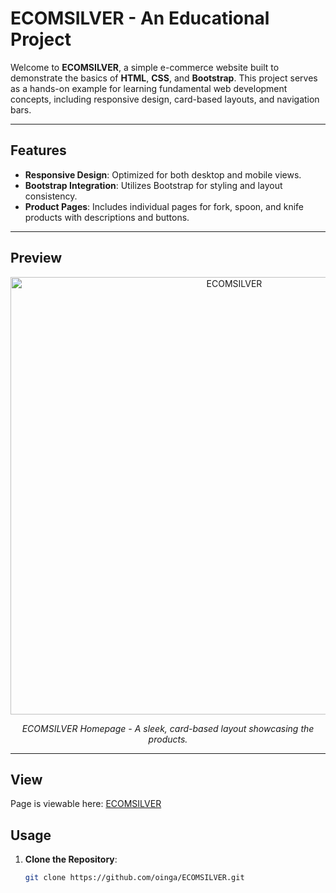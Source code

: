 # ECOMSILVER - An Educational Project

Welcome to **ECOMSILVER**, a simple e-commerce website built to demonstrate the basics of **HTML**, **CSS**, and **Bootstrap**. This project serves as a hands-on example for learning fundamental web development concepts, including responsive design, card-based layouts, and navigation bars.

---

## Features
- **Responsive Design**: Optimized for both desktop and mobile views.
- **Bootstrap Integration**: Utilizes Bootstrap for styling and layout consistency.
- **Product Pages**: Includes individual pages for fork, spoon, and knife products with descriptions and buttons.

---

## Preview

<p align="center">
  <img src="https://i.ibb.co/9T0gYPM/ECOMSILVER.jpg" alt="ECOMSILVER" width="700">
</p>

<p align="center"><em>ECOMSILVER Homepage - A sleek, card-based layout showcasing the products.</em></p>

---
## View
Page is viewable here: [ECOMSILVER](https://oinga.github.io/ECOMSILVER/)


## Usage
1. **Clone the Repository**:
   ```bash
   git clone https://github.com/oinga/ECOMSILVER.git
